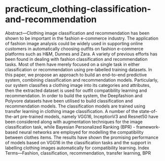 # practicum_clothing-classification-and-recommendation
Abstract—Clothing image classification and recommendation has been shown to be important in the fashion e-commerce industry. The application of fashion image analysis could be
widely used in supporting online customers in automatically choosing outfits on fashion e-commerce platforms such as H&M, Dunnes and Zara. A variety of previous efforts has been found in dealing with fashion classification and recommendation tasks. Most of them have merely focused on a single task in either classification or recommendation using pre-labelled training datasets. In this paper, we propose an approach to build an end-to-end predictive system, combining classification and recommendation models. Particularly, our system classifies a clothing image into its categories and attributes, then the extracted dataset is used for outfit compatibility learning and recommendation. In order to build the system, the Deepfashion and Polyvore datasets have been utilised to build classification and recommendation models. The classification models are trained using transfer learning in clothing image classification. A number of the state-of-the-art pre-trained models, namely VGG16, InceptionV3 and Resnet50 have been considered along with augmentation techniques for the image classification task, while Bayesian Personalized Ranking (BPR) - framework-based neural networks are employed for modelling the compatibility between clothes items. The results have shown the promising performance of models based on VGG16 in the classification tasks and the support in labelling clothing images automatically for compatibility learning. 
Index Terms—Fashion, classification, recommendation, transfer learning, BPR

